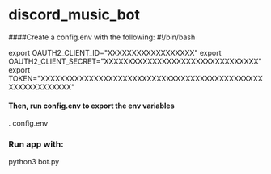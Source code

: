# discord_music_bot

####Create a config.env with the following:
#!/bin/bash

export OAUTH2_CLIENT_ID="XXXXXXXXXXXXXXXXXX"
export OAUTH2_CLIENT_SECRET="XXXXXXXXXXXXXXXXXXXXXXXXXXXXXXXX"
export TOKEN="XXXXXXXXXXXXXXXXXXXXXXXXXXXXXXXXXXXXXXXXXXXXXXXXXXXXXXXXXXX"

#### Then, run config.env to export the env variables
. config.env

### Run app with:
python3 bot.py
